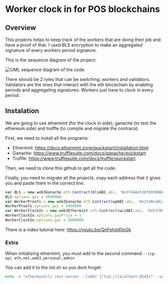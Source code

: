 # Worker clock in for POS blockchains

## Overview

This projects helps to keep track of the workers that are doing their job and have a proof of that. I used BLS encryption to make an aggregated signature of every workers period signature.

This is the sequence diagram of the project:

![UML sequence diagram of the code](https://www.linkpicture.com/q/bls-eth-clock-in-diagram.png)

There should be 2 roles that can be switching: workers and validators. Validators are the ones that interact with the eth blockchain by enabling periods and aggregating signatures. Workers just have to clock in every period.

## Instalation

We are going to use ethermint (for the clock in side), ganache (to test the ethereum side) and truffle (to compile and migrate the contracs).

First, we need to install all the programs:

* Ethermint: https://docs.ethermint.zone/quickstart/installation.html
* Ganache: https://www.trufflesuite.com/docs/ganache/quickstart
* Truffle: https://www.trufflesuite.com/docs/truffle/quickstart

Then, we need to clone this github to get all the code.

Finally, you need to migrate all the projects, copy each address that it gives you and paste them in the correct line.

```Typescript
var BLS = new web3Ganache.eth.Contract(blsABI.abi, '0x5fd4Ae53bf893006Ed13b56D67b93Cc06E2e9dDA');
BLS.options.gas = 5000000
var WorkerProofs = new web3Ganache.eth.Contract(wpABI.abi, '0x27aBceBc25ce4a3F3aeBC83Cb8B76705A069120d')
WorkerProofs.options.gas = 5000000
var WorkerClockIn = new web3Ethermint.eth.Contract(wciABI.abi, '0xF3709DE8E86e2158d6530e0abC60d9A969A349f2')
WorkerClockIn.options.gasPrice = 1
WorkerClockIn.options.gas = 5000000
```

There is a video tutorial here: https://youtu.be/QnFehd40sGk

### Extra

When initializing ethermint, you must add to the second command `--rcp-api eth,net,web3,personal,admin`

You can add it to the init.sh so you dont forget:

```Bash
echo -e "ethermintcli rest-server --laddr \"tcp://localhost:8545\" --unlock-key $KEY --chain-id $CHAINID --trust-node --rcp-api eth,net,web3,personal,admin --unsafe-cors --trace\n"
```

